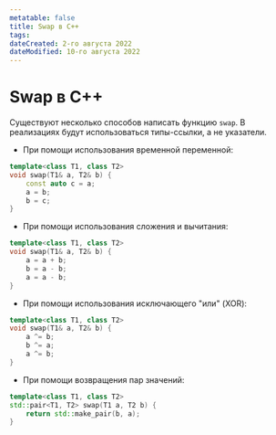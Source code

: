 ```yaml
---
metatable: false
title: Swap в C++
tags:
dateCreated: 2-го августа 2022
dateModified: 10-го августа 2022
---
```

# Swap в C++

Существуют несколько способов написать функцию `swap`.  В реализациях будут использоваться типы-ссылки, а не указатели.

* При помощи использования временной переменной:
  
```cpp
template<class T1, class T2>
void swap(T1& a, T2& b) {
	const auto c = a;
	a = b;
	b = c; 
}
```

* При помощи использования сложения и вычитания:
  
```cpp
template<class T1, class T2>
void swap(T1& a, T2& b) {
    a = a + b;
    b = a - b;
    a = a - b;
}
```

* При помощи использования исключающего "или" (XOR):
  
```cpp
template<class T1, class T2>
void swap(T1& a, T2& b) {
    a ^= b;
    b ^= a;
    a ^= b;
}
```

* При помощи возвращения пар значений:
  
```cpp
template<class T1, class T2>
std::pair<T1, T2> swap(T1 a, T2 b) {
    return std::make_pair(b, a);
}
```
